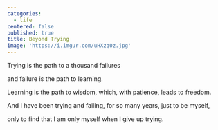 ```yaml
---
categories:
  - life
centered: false
published: true
title: Beyond Trying
image: 'https://i.imgur.com/uHXzq0z.jpg'
---
```

Trying
is the path
to a thousand failures

and failure 
is the path
to learning.

Learning
is the path
to wisdom,
which, with patience,
leads to freedom.

And I have been trying
and failing,
for so many years,
just to be myself,

only to find
that I am only myself
when I give up trying.
